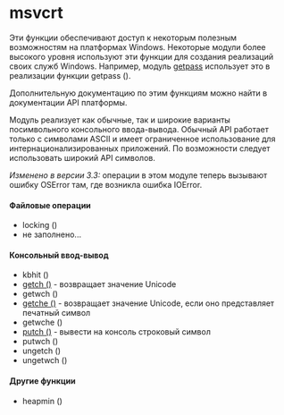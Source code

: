 # msvcrt

Эти функции обеспечивают доступ к некоторым полезным возможностям на платформах Windows. Некоторые модули более высокого уровня используют эти функции для создания реализаций своих служб Windows. Например, модуль [getpass](../../../obshie-sluzhby-operacionnoi-sistemy/getpass.md) использует это в реализации функции getpass \(\).

Дополнительную документацию по этим функциям можно найти в документации API платформы.

Модуль реализует как обычные, так и широкие варианты посимвольного консольного ввода-вывода. Обычный API работает только с символами ASCII и имеет ограниченное использование для интернационализированных приложений. По возможности следует использовать широкий API символов.

_Изменено в версии 3.3:_ операции в этом модуле теперь вызывают ошибку OSError там, где возникла ошибка IOError.

#### Файловые операции

* locking \(\)
* не заполнено...

#### Консольный ввод-вывод

* kbhit \(\)
* [getch \(\)](msvcrt.getch.md) - возвращает значение Unicode
* getwch \(\)
* [getche \(\)](msvcrt.getche.md) - возвращает значение Unicode, если оно представляет печатный символ
* getwche \(\)
* [putch \(\)](msvcrt.putch.md) - вывести на консоль строковый символ
* putwch \(\)
* ungetch \(\)
* ungetwch \(\)

#### Другие функции

* heapmin \(\)

